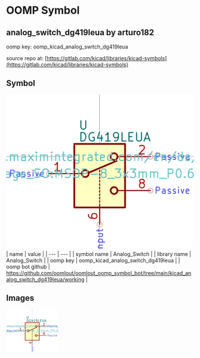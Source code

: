 # OOMP Symbol  
## analog_switch_dg419leua  by arturo182  
  
oomp key: oomp_kicad_analog_switch_dg419leua  
  
source repo at: [https://gitlab.com/kicad/libraries/kicad-symbols](https://gitlab.com/kicad/libraries/kicad-symbols)  
## Symbol  
  
[![working.png](working_600.png)](working.png)  
| name | value | 
| --- | --- | 
| symbol name | Analog_Switch | 
| library name | Analog_Switch | 
| oomp key | oomp_kicad_analog_switch_dg419leua | 
| oomp bot github | https://github.com/oomlout/oomlout_oomp_symbol_bot/tree/main/kicad_analog_switch_dg419leua/working | 
## Images  
  
[![working.png](working_140.png)](working.png)  
